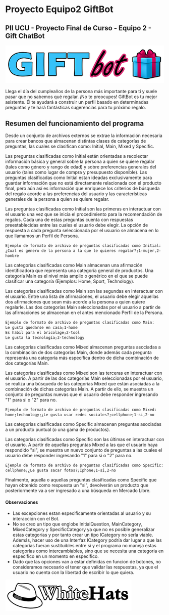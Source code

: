 # Proyecto Equipo2 GiftBot
## PII UCU - Proyecto Final de Curso - Equipo 2 - Gift ChatBot

![Banner](./Assets/gift.png)

Llega el día del cumpleaños de la persona más importante para tí y suele pasar que no sabemos qué regalar. ¡No te preocupes! GiftBot es tu mejor asistente. Él te ayudará a construir un perfil basado en determinadas preguntas y te hará fantásticas sugerencias para tu próximo regalo.

## Resumen del funcionamiento del programa
Desde un conjunto de archivos externos se extrae la información necesaria para crear bancos que almacenan distintas clases de categorías de preguntas, las cuales se clasifican como: Initial, Main, Mixed y Specific. 

Las preguntas clasificadas como Initial están orientadas a recolectar información básica y general sobre la persona a quien se quiere regalar (tales como género y rango de edad) y sobre preferencias generales del usuario (tales como lugar de compra y presupuesto disponible). Las preguntas clasificadas como Initial estan ideadas exclusivamente para guardar información que no está directamente relacionada con el producto final, pero aún así es información que enriquece los criterios de búsqueda del regalo acorde a las preferencias del usuario y las características generales de la persona a quien se quiere regalar.

Las preguntas clasificadas como Initial son las primeras en interactuar con el usuario una vez que se inicia el procedimiento para la recomendación de regalos. Cada una de estas preguntas cuenta con respuestas preestablecidas entre las cuales el usuario debe elegir. La opción de respuesta a cada pregunta seleccionada por el usuario se almacena en lo que llamamos un Perfil de Persona. 

```
Ejemplo de formato de archivo de preguntas clasificadas como Initial:
¿Cual es género de la persona a la que le quieres regalar?;1-mujer,2-hombre
```

Las categorías clasificadas como Main almacenan una afirmación identificadora que representa una categoría general de productos. Una categoría Main es el nivel más amplio o genérico en el que se puede clasificar una categoría (Ejemplos: Home, Sport, Technology).

Las categorías clasificadas como Main son las segundas en interactuar con el usuario. Entre una lista de afirmaciones, el usuario debe elegir aquellas dos afirmaciones que sean más acorde a la persona a quien quiere regalarle. Las dos categorías Main seleccionadas por el usuario a partir de las afirmaciones se almacenan en el antes mencionado Perfil de la Persona.

```
Ejemplo de formato de archivo de preguntas clasificadas como Main:
Le gusta quedarse en casa;1-home
Es habil para el bricolage;2-tool
Le gusta la tecnología;3-technology
``` 
Las categorías clasificadas como Mixed almacenan preguntas asociadas a la combinación de dos categorías Main, donde además cada pregunta representa una categoría más específica dentro de dicha combinación de dos categorías Main.

Las categorías clasificadas como Mixed son las terceras en interactuar con el usuario. A partir de las dos categorías Main seleccionadas por el usuario, se realiza una búsqueda de las categorías Mixed que están asociadas a la combinación de dichas categorías Main. A partir de ello, se muestra un conjunto de preguntas nuevas que el usuario debe responder ingresando  "1" para si o "2" para no.

```
Ejemplo de formato de archivo de preguntas clasificadas como Mixed:
home;technology;¿Le gusta usar redes sociales?;cellphone;1-si,2-no
```

Las categorías clasificadas como Specific almacenan preguntas asociadas a un producto puntual (o una gama de productos).

Las categorías clasificadas como Specific son las últimas en interactuar con el usuario. A partir de aquellas preguntas Mixed a las que el usuario haya respondido "si", se muestra un nuevo conjunto de preguntas a las cuales el usuario debe responder ingresando "1" para si o "2" para no. 

```
Ejemplo de formato de archivo de preguntas clasificadas como Specific:
cellphone;¿Le gusta sacar fotos?;Iphone;1-si,2-no
```
Finalmente, aquella o aquellas preguntas clasificadas como Specific que hayan obtenido como respuesta un "si", devolverán un producto que posteriormente va a ser ingresado a una búsqueda en Mercado Libre.

#### Observaciones

- Las excepciones estan especificamente orientadas al usuario y su interacción con el Bot.
- No se creo un tipo que englobe InitialQuestion, MainCategory, MixedCategory y SpecificCategory ya que no es posible generalizar estas categorias y por tanto crear un tipo ICategory no sería viable. Además, hacer uso de una Interfaz ICategory podría dar lugar a que las categorías fueran sustituibles entre si y el programa no maneja estas categorías como intercambiables, sino que se necesita una categoria en especifico en un momento en especifico. 
- Dado que las opciones van a estar definidas en funcion de botones, no consideramos necesario el tener 
que validar las respuestas, ya que el usuario no cuenta con la libertad de escribir lo que quiera.

![WHLogo](./Assets/logowhitehats.png)


